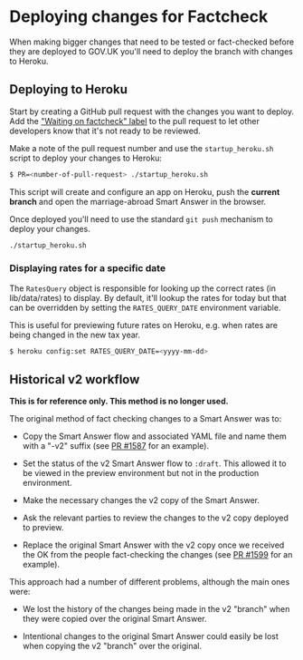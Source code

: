 # Deploying changes for Factcheck

When making bigger changes that need to be tested or fact-checked before they are deployed to GOV.UK you'll need to deploy the branch with changes to Heroku.

## Deploying to Heroku

Start by creating a GitHub pull request with the changes you want to deploy. Add the ["Waiting on factcheck" label](https://github.com/alphagov/smart-answers/labels/Waiting%20on%20factcheck) to the pull request to let other developers know that it's not ready to be reviewed.

Make a note of the pull request number and use the `startup_heroku.sh` script to deploy your changes to Heroku:

```bash
$ PR=<number-of-pull-request> ./startup_heroku.sh
```

This script will create and configure an app on Heroku, push the __current branch__ and open the marriage-abroad Smart Answer in the browser.

Once deployed you'll need to use the standard `git push` mechanism to deploy your changes.

```bash
./startup_heroku.sh
```

### Displaying rates for a specific date

The `RatesQuery` object is responsible for looking up the correct rates (in lib/data/rates) to display. By default, it'll lookup the rates for today but that can be overridden by setting the `RATES_QUERY_DATE` environment variable.

This is useful for previewing future rates on Heroku, e.g. when rates are being changed in the new tax year.

```bash
$ heroku config:set RATES_QUERY_DATE=<yyyy-mm-dd>
```

## Historical v2 workflow

__This is for reference only. This method is no longer used.__

The original method of fact checking changes to a Smart Answer was to:

* Copy the Smart Answer flow and associated YAML file and name them with a "-v2" suffix (see [PR #1587][pr-1587] for an example).

* Set the status of the v2 Smart Answer flow to `:draft`. This allowed it to be viewed in the preview environment but not in the production environment.

* Make the necessary changes the v2 copy of the Smart Answer.

* Ask the relevant parties to review the changes to the v2 copy deployed to preview.

* Replace the original Smart Answer with the v2 copy once we received the OK from the people fact-checking the changes (see [PR #1599][pr-1599] for an example).

This approach had a number of different problems, although the main ones were:

* We lost the history of the changes being made in the v2 "branch" when they were copied over the original Smart Answer.

* Intentional changes to the original Smart Answer could easily be lost when copying the v2 "branch" over the original.

[pr-1587]: https://github.com/alphagov/smart-answers/pull/1587/
[pr-1599]: https://github.com/alphagov/smart-answers/pull/1599/
